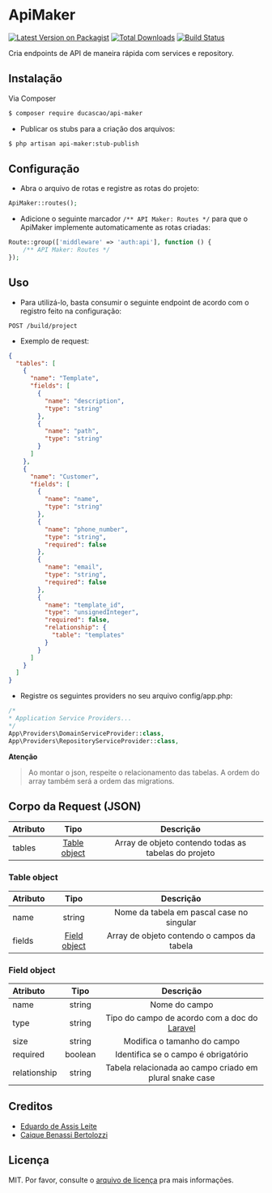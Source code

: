# ApiMaker

[![Latest Version on Packagist][ico-version]][link-packagist]
[![Total Downloads][ico-downloads]][link-downloads]
[![Build Status][ico-travis]][link-travis]

Cria endpoints de API de maneira rápida com services e repository.

## Instalação

Via Composer

```bash
$ composer require ducascao/api-maker
```

- Publicar os stubs para a criação dos arquivos:

```bash
$ php artisan api-maker:stub-publish
```

## Configuração

- Abra o arquivo de rotas e registre as rotas do projeto:

```php
ApiMaker::routes();
```

- Adicione o seguinte marcador `/** API Maker: Routes */` para que o ApiMaker implemente automaticamente as rotas criadas:

```php
Route::group(['middleware' => 'auth:api'], function () {
    /** API Maker: Routes */
});
```

## Uso

- Para utilizá-lo, basta consumir o seguinte endpoint de acordo com o registro feito na configuração:

```
POST /build/project
```

- Exemplo de request:

```json
{
  "tables": [
    {
      "name": "Template",
      "fields": [
        {
          "name": "description",
          "type": "string"
        },
        {
          "name": "path",
          "type": "string"
        }
      ]
    },
    {
      "name": "Customer",
      "fields": [
        {
          "name": "name",
          "type": "string"
        },
        {
          "name": "phone_number",
          "type": "string",
          "required": false
        },
        {
          "name": "email",
          "type": "string",
          "required": false
        },
        {
          "name": "template_id",
          "type": "unsignedInteger",
          "required": false,
          "relationship": {
            "table": "templates"
          }
        }
      ]
    }
  ]
}
```

- Registre os seguintes providers no seu arquivo config/app.php:

```php
/*
* Application Service Providers...
*/
App\Providers\DomainServiceProvider::class,
App\Providers\RepositoryServiceProvider::class,
```

**Atenção**

> Ao montar o json, respeite o relacionamento das tabelas. A ordem do array também será a ordem das migrations.

## Corpo da Request (JSON)

| Atributo |             Tipo              |                      Descrição                       |
| :------- | :---------------------------: | :--------------------------------------------------: |
| tables   | [Table object](#table-object) | Array de objeto contendo todas as tabelas do projeto |

### Table object

| Atributo |             Tipo              |                  Descrição                  |
| :------- | :---------------------------: | :-----------------------------------------: |
| name     |            string             |  Nome da tabela em pascal case no singular  |
| fields   | [Field object](#field-object) | Array de objeto contendo o campos da tabela |

### Field object

| Atributo     |  Tipo   |                                            Descrição                                            |
| :----------- | :-----: | :---------------------------------------------------------------------------------------------: |
| name         | string  |                                          Nome do campo                                          |
| type         | string  | Tipo do campo de acordo com a doc do [Laravel](https://laravel.com/docs/7.x/migrations#columns) |
| size         | string  |                                   Modifica o tamanho do campo                                   |
| required     | boolean |                               Identifica se o campo é obrigatório                               |
| relationship | string  |                     Tabela relacionada ao campo criado em plural snake case                     |

## Creditos

- [Eduardo de Assis Leite][link-author]
- [Caique Benassi Bertolozzi](https://github.com/caiquebb)

## Licença

MIT. Por favor, consulte o [arquivo de licença](license.md) pra mais informações.

[ico-version]: https://img.shields.io/packagist/v/ducascao/api-maker.svg?style=flat-square
[ico-downloads]: https://img.shields.io/packagist/dt/ducascao/api-maker.svg?style=flat-square
[ico-travis]: https://img.shields.io/travis/ducascao/api-maker/master.svg?style=flat-square
[ico-styleci]: https://styleci.io/repos/12345678/shield
[link-packagist]: https://packagist.org/packages/ducascao/api-maker
[link-downloads]: https://packagist.org/packages/ducascao/api-maker
[link-travis]: https://travis-ci.org/ducascao/api-maker
[link-styleci]: https://styleci.io/repos/12345678
[link-author]: https://github.com/ducascao
[link-contributors]: ../../contributors
